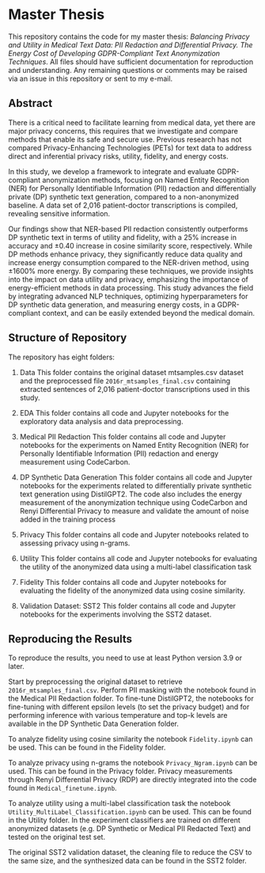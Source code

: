 # Master Thesis

This repository contains the code for my master thesis: *Balancing Privacy and Utility in Medical Text Data: PII Redaction and Differential Privacy. The Energy Cost of Developing GDPR-Compliant Text Anonymization Techniques*. All files should have sufficient documentation for reproduction and understanding. Any remaining questions or comments may be raised via an issue in this repository or sent to my e-mail.

## Abstract

There is a critical need to facilitate learning from medical data, yet there are major privacy concerns, this requires that we investigate and compare methods that enable its safe and secure use. Previous research has not compared Privacy-Enhancing Technologies (PETs) for text data to address direct and inferential privacy risks, utility, fidelity, and energy costs.

In this study, we develop a framework to integrate and evaluate GDPR-compliant anonymization methods, focusing on Named Entity Recognition (NER) for Personally Identifiable Information (PII) redaction and differentially private (DP) synthetic text generation, compared to a non-anonymized baseline. A data set of 2,016 patient-doctor transcriptions is compiled, revealing sensitive information.

Our findings show that NER-based PII redaction consistently outperforms DP synthetic text in terms of utility and fidelity, with a 25% increase in accuracy and ±0.40 increase in cosine similarity score, respectively. While DP methods enhance privacy, they significantly reduce data quality and increase energy consumption compared to the NER-driven method, using ±1600% more energy. By comparing these techniques, we provide insights into the impact on data utility and privacy, emphasizing the importance of energy-efficient methods in data processing. This study advances the field by integrating advanced NLP techniques, optimizing hyperparameters for DP synthetic data generation, and measuring energy costs, in a GDPR-compliant context, and can be easily extended beyond the medical domain.

## Structure of Repository

The repository has eight folders:

1. Data
This folder contains the original dataset mtsamples.csv dataset and the preprocessed file `2016r_mtsamples_final.csv` containing extracted sentences of 2,016 patient-doctor transcriptions used in this study.

2. EDA
This folder contains all code and Jupyter notebooks for the exploratory data analysis and data preprocessing.

3. Medical PII Redaction
This folder contains all code and Jupyter notebooks for the experiments on Named Entity Recognition (NER) for Personally Identifiable Information (PII) redaction and energy measurement using CodeCarbon.

4. DP Synthetic Data Generation
This folder contains all code and Jupyter notebooks for the experiments related to differentially private synthetic text generation using DistilGPT2. The code also includes the energy measurement of the anonymization technique using CodeCarbon and Renyi Differential Privacy to measure and validate the amount of noise added in the training process 

5. Privacy
This folder contains all code and Jupyter notebooks related to assessing privacy using n-grams.

6. Utility
This folder contains all code and Jupyter notebooks for evaluating the utility of the anonymized data using a multi-label classification task

7. Fidelity
This folder contains all code and Jupyter notebooks for evaluating the fidelity of the anonymized data using cosine similarity.

8. Validation Dataset: SST2
This folder contains all code and Jupyter notebooks for the experiments involving the SST2 dataset.

## Reproducing the Results

To reproduce the results, you need to use at least Python version 3.9 or later.

Start by preprocessing the original dataset to retrieve `2016r_mtsamples_final.csv`. Perform PII masking with the notebook found in the Medical PII Redaction folder. To fine-tune DistilGPT2, the notebooks for fine-tuning with different epsilon levels (to set the privacy budget) and for performing inference with various temperature and top-k levels are available in the DP Synthetic Data Generation folder.

To analyze fidelity using cosine similarity the notebook `Fidelity.ipynb` can be used. This can be found in the Fidelity folder.

To analyze privacy using n-grams the notebook `Privacy_Ngram.ipynb` can be used. This can be found in the Privacy folder. Privacy measurements through Renyi Differential Privacy (RDP) are directly integrated into the code found in `Medical_finetune.ipynb`.

To analyze utility using a multi-label classification task the notebook `Utility_MultiLabel_Classification.ipynb` can be used. This can be found in the Utility folder. In the experiment classifiers are trained on different anonymized datasets (e.g. DP Synthetic or Medical PII Redacted Text) and tested on the original test set.

The original SST2 validation dataset, the cleaning file to reduce the CSV to the same size, and the synthesized data can be found in the SST2 folder.



